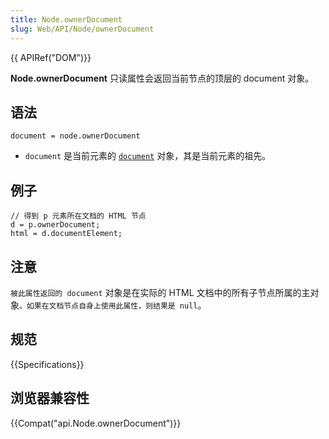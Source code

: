 ```yaml
---
title: Node.ownerDocument
slug: Web/API/Node/ownerDocument
---
```


{{ APIRef("DOM")}}

**Node.ownerDocument** 只读属性会返回当前节点的顶层的 document 对象。

## 语法

```plain
document = node.ownerDocument
```

- `document` 是当前元素的 [`document`](/zh-CN/docs/DOM/document) 对象，其是当前元素的祖先。

## 例子

```plain
// 得到 p 元素所在文档的 HTML 节点
d = p.ownerDocument;
html = d.documentElement;
```

## 注意

`被此属性返回的 document` 对象是在实际的 HTML 文档中的所有子节点所属的主对象`。如果在文档节点自身上使用此属性，则结果是 null`。

## 规范

{{Specifications}}

## 浏览器兼容性

{{Compat("api.Node.ownerDocument")}}
